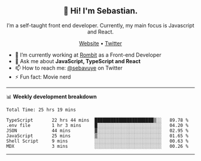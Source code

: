 <h2 align="center">👋 Hi! I'm Sebastian.</h2>
<p align="center">I’m a self-taught front end developer. Currently, my main focus is Javascript and React.</p>
<p align="center">
  <a href="https://sebastianvuye.be">Website</a> •
  <a href="https://twitter.com/sebavuye">Twitter</a>
</p>


- 🔭 I’m currently working at [Rombit](https://rombit.com/) as a Front-end Developer
- 💬 Ask me about **JavaScript, TypeScript and React**
- 📫 How to reach me: [@sebavuye](https://twitter.com/sebavuye) on Twitter
- ⚡ Fun fact: Movie nerd

-------

📊 **Weekly development breakdown**

<!--START_SECTION:waka-->

```text
Total Time: 25 hrs 19 mins

TypeScript       22 hrs 44 mins  ██████████████████████▒░░   89.78 %
.env file        1 hr 3 mins     █░░░░░░░░░░░░░░░░░░░░░░░░   04.20 %
JSON             44 mins         ▓░░░░░░░░░░░░░░░░░░░░░░░░   02.95 %
JavaScript       25 mins         ▒░░░░░░░░░░░░░░░░░░░░░░░░   01.65 %
Shell Script     9 mins          ░░░░░░░░░░░░░░░░░░░░░░░░░   00.63 %
MDX              3 mins          ░░░░░░░░░░░░░░░░░░░░░░░░░   00.26 %
```

<!--END_SECTION:waka-->
-------

